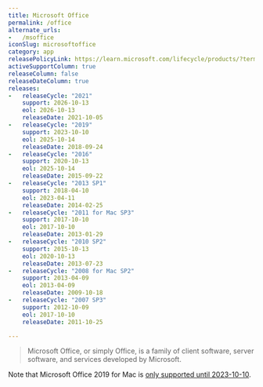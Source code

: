 ```yaml
---
title: Microsoft Office
permalink: /office
alternate_urls:
-   /msoffice
iconSlug: microsoftoffice
category: app
releasePolicyLink: https://learn.microsoft.com/lifecycle/products/?terms=Office
activeSupportColumn: true
releaseColumn: false
releaseDateColumn: true
releases:
-   releaseCycle: "2021"
    support: 2026-10-13
    eol: 2026-10-13
    releaseDate: 2021-10-05
-   releaseCycle: "2019"
    support: 2023-10-10
    eol: 2025-10-14
    releaseDate: 2018-09-24
-   releaseCycle: "2016"
    support: 2020-10-13
    eol: 2025-10-14
    releaseDate: 2015-09-22
-   releaseCycle: "2013 SP1"
    support: 2018-04-10
    eol: 2023-04-11
    releaseDate: 2014-02-25
-   releaseCycle: "2011 for Mac SP3"
    support: 2017-10-10
    eol: 2017-10-10
    releaseDate: 2013-01-29
-   releaseCycle: "2010 SP2"
    support: 2015-10-13
    eol: 2020-10-13
    releaseDate: 2013-07-23
-   releaseCycle: "2008 for Mac SP2"
    support: 2013-04-09
    eol: 2013-04-09
    releaseDate: 2009-10-18
-   releaseCycle: "2007 SP3"
    support: 2012-10-09
    eol: 2017-10-10
    releaseDate: 2011-10-25

---
```


> Microsoft Office, or simply Office, is a family of client software, server software, and services developed by Microsoft.

Note that Microsoft Office 2019 for Mac is [only supported until 2023-10-10](https://learn.microsoft.com/lifecycle/products/microsoft-office-2019-for-mac).
